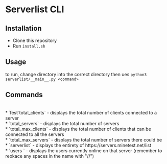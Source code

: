 # Serverlist CLI
## Installation
* Clone this repository
* Run `install.sh`
## Usage
to run, change directory into the correct directory then ues `python3 serverlist/__main__.py <command>`
<br />
## Commands
<br />
* Test`total_clients` - displays the total number of clients connected to a server<br />
* `total_servers` - displays the total number of servers<br />
* `total_max_clients` - displays the total number of clients that can be connected to all the servers<br />
* `total_max_servers` - displays the total number of servers there could be<br />
* `serverlist` - displays the entirety of https://servers.minetest.net/list<br />
* `users <servername>` - displays the users currently online on that server (remember to reokace any spaces in the name with "//")<br />
